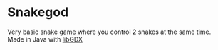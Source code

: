 # Snakegod

Very basic snake game where you control 2 snakes at the same time. <br />
Made in Java with [libGDX](https://libgdx.com/)
